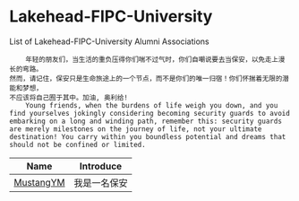 # Lakehead-FIPC-University
List of Lakehead-FIPC-University Alumni Associations
```
    年轻的朋友们，当生活的重负压得你们喘不过气时，你们自嘲说要去当保安，以免走上漫长的弯路。
然而，请记住，保安只是生命旅途上的一个节点，而不是你们的唯一归宿！你们怀揣着无限的潜能和梦想，
不应该将自己囿于其中。加油, 奥利给!
    Young friends, when the burdens of life weigh you down, and you find yourselves jokingly considering becoming security guards to avoid embarking on a long and winding path, remember this: security guards are merely milestones on the journey of life, not your ultimate destination! You carry within you boundless potential and dreams that should not be confined or limited.
```

| Name | Introduce |
| --- | --- |
| [MustangYM](https://github.com/MustangYM) | 我是一名保安 |
